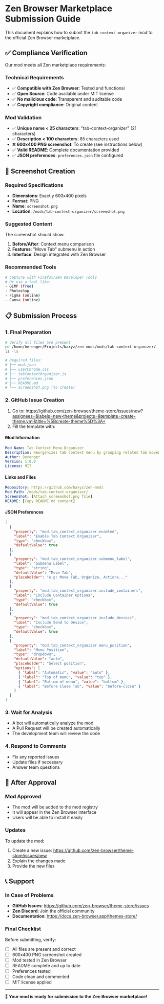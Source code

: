 # Zen Browser Marketplace Submission Guide

This document explains how to submit the `tab-context-organizer` mod to the official Zen Browser marketplace.

## ✅ Compliance Verification

Our mod meets all Zen marketplace requirements:

### Technical Requirements
- ✅ **Compatible with Zen Browser**: Tested and functional
- ✅ **Open Source**: Code available under MIT license
- ✅ **No malicious code**: Transparent and auditable code
- ✅ **Copyright compliance**: Original content

### Mod Validation
- ✅ **Unique name < 25 characters**: "tab-context-organizer" (21 characters)
- ✅ **Description < 100 characters**: 85 characters used
- ❌ **600x400 PNG screenshot**: To create (see instructions below)
- ✅ **Valid README**: Complete documentation provided
- ✅ **JSON preferences**: `preferences.json` file configured

## 📸 Screenshot Creation

### Required Specifications
- **Dimensions**: Exactly 600x400 pixels
- **Format**: PNG
- **Name**: `screenshot.png`
- **Location**: `/mods/tab-context-organizer/screenshot.png`

### Suggested Content
The screenshot should show:
1. **Before/After**: Context menu comparison
2. **Features**: "Move Tab" submenu in action
3. **Interface**: Design integrated with Zen Browser

### Recommended Tools
```bash
# Capture with Firefox/Zen Developer Tools
# Or use a tool like:
- GIMP (free)
- Photoshop 
- Figma (online)
- Canva (online)
```

## 📋 Submission Process

### 1. Final Preparation
```bash
# Verify all files are present
cd /home/berenger/Projects/baxyz/zen-mods/mods/tab-context-organizer/
ls -la

# Required files:
# ├── mod.json
# ├── userChrome.css  
# ├── tabContextOrganizer.js
# ├── preferences.json
# ├── README.md
# └── screenshot.png (to create)
```

### 2. GitHub Issue Creation
1. Go to: https://github.com/zen-browser/theme-store/issues/new?assignees=&labels=new-theme&projects=&template=create-theme.yml&title=%5Bcreate-theme%5D%3A+
2. Fill the template with:

#### Mod Information
```yaml
Mod Name: Tab Context Menu Organizer
Description: Reorganizes tab context menu by grouping related tab movement options into submenus
Author: Berenger
Version: 1.0.0
License: MIT
```

#### Links and Files
```yaml
Repository: https://github.com/baxyz/zen-mods
Mod Path: /mods/tab-context-organizer/
Screenshot: [Attach screenshot.png file]
README: [Copy README.md content]
```

#### JSON Preferences
```json
[
  {
    "property": "mod.tab_context_organizer.enabled",
    "label": "Enable Tab Context Organizer",
    "type": "checkbox",
    "defaultValue": true
  },
  {
    "property": "mod.tab_context_organizer.submenu_label",
    "label": "Submenu Label",
    "type": "string",
    "defaultValue": "Move Tab",
    "placeholder": "e.g: Move Tab, Organize, Actions..."
  },
  {
    "property": "mod.tab_context_organizer.include_containers",
    "label": "Include Container Options",
    "type": "checkbox",
    "defaultValue": true
  },
  {
    "property": "mod.tab_context_organizer.include_devices",
    "label": "Include Send to Device",
    "type": "checkbox",
    "defaultValue": true
  },
  {
    "property": "mod.tab_context_organizer.menu_position",
    "label": "Menu Position",
    "type": "dropdown",
    "defaultValue": "auto",
    "placeholder": "Select position",
    "options": [
      { "label": "Automatic", "value": "auto" },
      { "label": "Top of menu", "value": "top" },
      { "label": "Bottom of menu", "value": "bottom" },
      { "label": "Before Close Tab", "value": "before-close" }
    ]
  }
]
```

### 3. Wait for Analysis
- A bot will automatically analyze the mod
- A Pull Request will be created automatically
- The development team will review the code

### 4. Respond to Comments
- Fix any reported issues
- Update files if necessary
- Answer team questions

## 🚀 After Approval

### Mod Approved
- The mod will be added to the mod registry
- It will appear in the Zen Browser interface
- Users will be able to install it easily

### Updates
To update the mod:
1. Create a new issue: https://github.com/zen-browser/theme-store/issues/new
2. Explain the changes made
3. Provide the new files

## 📞 Support

### In Case of Problems
- **GitHub Issues**: https://github.com/zen-browser/theme-store/issues
- **Zen Discord**: Join the official community
- **Documentation**: https://docs.zen-browser.app/themes-store/

### Final Checklist
Before submitting, verify:

- [ ] All files are present and correct
- [ ] 600x400 PNG screenshot created
- [ ] Mod tested in Zen Browser
- [ ] README complete and up to date
- [ ] Preferences tested
- [ ] Code clean and commented
- [ ] MIT license applied

---

**🎉 Your mod is ready for submission to the Zen Browser marketplace!**